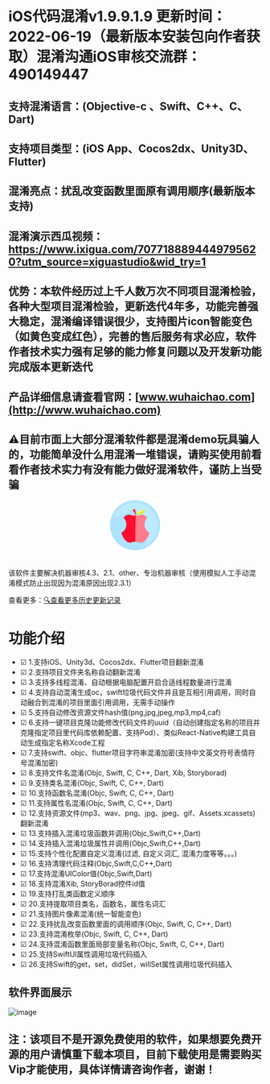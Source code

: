 <!--
 * @Author: whc
 * @Date: 2019-02-23 09:39:29
 * @LastEditTime: 2022-03-20 16:48:02
 -->

# iOS代码混淆v1.9.9.1.9 更新时间：2022-06-19（最新版本安装包向作者获取）混淆沟通iOS审核交流群：490149447

## 支持混淆语言：(Objective-c 、Swift、C++、C、Dart)
## 支持项目类型：(iOS App、Cocos2dx、Unity3D、Flutter)
## 混淆亮点：扰乱改变函数里面原有调用顺序(最新版本支持)
## 混淆演示西瓜视频：https://www.ixigua.com/7077188894449795620?utm_source=xiguastudio&wid_try=1
## 优势：本软件经历过上千人数万次不同项目混淆检验，各种大型项目混淆检验，更新迭代4年多，功能完善强大稳定，混淆编译错误很少，支持图片icon智能变色（如黄色变成红色），完善的售后服务有求必应，软件作者技术实力强有足够的能力修复问题以及开发新功能完成版本更新迭代

## 产品详细信息请查看官网：[www.wuhaichao.com](http://www.wuhaichao.com)
## ⚠️目前市面上大部分混淆软件都是混淆demo玩具骗人的，功能简单没什么用混淆一堆错误，请购买使用前看看作者技术实力有没有能力做好混淆软件，谨防上当受骗

<div align=center><img src="https://github.com/netyouli/WHC_ConfuseSoftware/blob/master/ConfuseSoftware/logo.png" width = "100" height = "100"/></div></br>

该软件主要解决机器审核4.3、2.1、other、专治机器审核（使用模拟人工手动混淆模式防止出现因为混淆原因出现2.3.1）

查看更多：[🔍查看更多历史更新记录](https://github.com/netyouli/WHC_ConfuseSoftware/blob/master/history_readme.md)


功能介绍
==============

-  ☑ 1.支持iOS、Unity3d、Cocos2dx、Flutter项目翻新混淆
-  ☑ 2.支持项目文件夹名称自动翻新混淆
-  ☑ 3.支持多线程混淆、自动根据电脑配置开启合适线程数量进行混淆
-  ☑ 4.支持自动混淆生成oc，swift垃圾代码文件并且是互相引用调用，同时自动融合到混淆的项目里面引用调用，无需手动操作
-  ☑ 5.支持自动修改资源文件hash值(png,jpg,jpeg,mp3,mp4,caf)
-  ☑ 6.支持一键项目克隆功能修改代码文件的uuid（自动创建指定名称的项目并克隆指定项目里代码库依赖配置、支持Pod）、类似React-Native构建工具自动生成指定名称Xcode工程
-  ☑ 7.支持swift、objc、flutter项目字符串混淆加密(支持中文英文符号表情符号混淆加密)
-  ☑ 8.支持文件名混淆(Objc, Swift, C, C++, Dart, Xib, Storyborad)
-  ☑ 9.支持类名混淆(Objc, Swift, C, C++, Dart)
-  ☑ 10.支持函数名混淆(Objc, Swift, C, C++, Dart)
-  ☑ 11.支持属性名混淆(Objc, Swift, C, C++, Dart)
-  ☑ 12.支持资源文件(mp3、wav、png、jpg、jpeg、gif、Assets.xcassets)翻新混淆
-  ☑ 13.支持插入混淆垃圾函数并调用(Objc,Swift,C++,Dart)
-  ☑ 14.支持插入混淆垃圾属性并调用(Objc,Swift,C++,Dart)
-  ☑ 15.支持个性化配置自定义混淆(过滤, 自定义词汇, 混淆力度等等。。。)
-  ☑ 16.支持清理代码注释(Objc,Swift,C,C++,Dart)
-  ☑ 17.支持混淆UIColor值(Objc,Swift,Dart)
-  ☑ 18.支持混淆Xib, StoryBorad控件id值
-  ☑ 19.支持打乱类函数定义顺序
-  ☑ 20.支持提取项目类名，函数名，属性名词汇
-  ☑ 21.支持图片像素混淆(统一智能变色)
-  ☑ 22.支持扰乱改变函数里面的调用顺序(Objc, Swift, C, C++, Dart)
-  ☑ 23.支持混淆枚举(Objc, Swift, C, C++, Dart)
-  ☑ 24.支持混淆函数里面局部变量名称(Objc, Swift, C, C++, Dart)
-  ☑ 25.支持SwiftUI属性调用垃圾代码插入
-  ☑ 26.支持Swift的get，set，didSet，willSet属性调用垃圾代码插入

## 软件界面展示
![image](https://github.com/netyouli/WHC_ConfuseSoftware/blob/master/ConfuseSoftware/ui.png)

## 注：该项目不是开源免费使用的软件，如果想要免费开源的用户请慎重下载本项目，目前下载使用是需要购买Vip才能使用，具体详情请咨询作者，谢谢！

